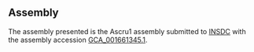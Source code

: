 

Assembly
--------

The assembly presented is the Ascru1 assembly submitted to
[INSDC](http://www.insdc.org) with the assembly accession
[GCA\_001661345.1](http://www.ebi.ac.uk/ena/data/view/GCA_001661345.1).

